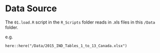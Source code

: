 <!--
Copyright 2019 Province of British Columbia

Licensed under the Apache License, Version 2.0 (the "License");
you may not use this file except in compliance with the License.
You may obtain a copy of the License at

http://www.apache.org/licenses/LICENSE-2.0

Unless required by applicable law or agreed to in writing, software distributed under the License is distributed on an "AS IS" BASIS,
WITHOUT WARRANTIES OR CONDITIONS OF ANY KIND, either express or implied.
See the License for the specific language governing permissions and limitations under the License.
-->



# Data Source

The `01.load.R` script in the `R_Scripts` folder reads in .xls files in this `/Data` folder.

e.g.

`here::here("/Data/2015_IND_Tables_1_to_13_Canada.xlsx")`

